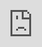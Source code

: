 ```yaml
---
title: Review
separator: <next>
verticalSeparator: <subdown>
theme: solarized
progress: true
revealOptions:
    transition: 'fade'
---
```


## Intro to Python 
### Review
#### Nasir Hemed

<next>

## Review Session

- So we're halfway through the course!
- We will be reviewing the concepts we learned earlier
- Next sessions: Classes, OOP, Pygame, Game Project

<next>

## What is Computer Programming

- Series of instructions
    - Like a Recipe or Manual
    - Using a language that is clear and concise

Computers are kinda dumb. But at least they are obedient

<subdown>

<section>
<iframe src="https://vanillawebprojects.com/projects/hangman/" style="position:fixed; top:0; left:0; bottom:0; right:0; width:100%; height:100%; border:none; margin:0; padding:0; overflow:hidden; z-index:999999;">
    Your browser doesn't support iframes
</iframe>
</section>

<next>

## Data Types

- There are different types of data
    - `float`, `int`, `bool`, `str`
    - Each serve their different purpose

<subdown>

### Python as Calculator (Gone Wrong)

```python
>>> 0.1 + 0.2 
0.30000000000000004
>>> 1 + 0.00000000000000000000000001
1.0
>>> 1.01 - 0.99
0.020000000000000018
```

<next>

## Variables

```python
x = 2 
x += 5
x = 3

# Final value of x is ?
```

<next>

## Functions

- Function is a sequence of expressions in a block.
- It takes in input and returns/does something for you

<subdown>

### Default Functions

- `print` function lets your print to the console
- `input` lets us ask a user something
- `int()`, `str()`, `float()` lets us convert from one type to another

<subdown>

### User Defined Functions

- We can define our own functions

```python
# Syntax for a function
def function_name(args): # <- Header for the function
  """
  Here, we are explaining what the function does 
  so that other people can know what it does and how 
  to use it
  """
  ... # expression to write
  ... # expression
  ... # expression
```

<subdown>

### Return vs Print
- `return` is very different from `print`.
- `print` just displays something on the screen
- `return` will actually give back something

```python
def print_square(x):
    print(x * x) 
    # Nothing will be returned
```

<next>

### Booleans

- `bool` is a datatype that is basically either `True` or `False`

```python
>>> type(True)
<class 'bool'>
>>> type(False)
<class 'bool'>

>>> 5 > 2
True
>>> 3 < 0
False
>>> 5 == (3 + 2) 
True
>>> j = "hel"
>>> j + "lo" == "hello"
True
```

<subdown>

### Conditions

* Conditions allows us to execute code if a certain condition is met

```python
if boolean_expression:
    # Code will be executed only if the statement is True
    do something 
    ...
else:
    # If the statement is not True, then we will execute here
    do the other thing 
```
<subdown>

### Example 

```python
if 3 > 2:
    print("I will not execute")
else:
    print("I will execute because 3 is bigger than 2")

if 3 < 2:
    print("I will execute because 3 is less than 2")
else:
    print("I will not execute")
```

<next>

## While Loops

- While loops allow us to repeat the code until the condition is no longer satisfied

```python
counter = 1
while counter < 10:
  print(counter)
  counter += 1
```

<next>

## For Loops
- For loops are similar to while loops except we don't have to worry about updating the counter

```python
for i in range(10):
  print(i)
```

<next>

## Strings

- A string is a collection of characters
- Allows us to put text

```python
>>> name = "John Wick"
>>> name.upper()
"JOHN WICK"
>>> name.replace("W", "N")
"John Nick"
```

<subdown>

### Strings as a collection

```python
>>> name[0]
'J'
>>> len(name)
9
>>> name[0:4]
"John"
```

<subdown>

### Strings are Immutable

- Remember that strings are just a collection of characters.
- Can you change the second character to be something else?

```python
s = "Hello"
s[0] = "J" # This will give me an error
```

Unfortunately, you cannot

<next>

## Lists

- Lists are an ordered collection of elements
  - Elements can be anything
  - `int`, `str`, `float`, etc.

```python
>>> points = [10, 20, 30, 40, 50] # List of 5 integers
>>> food_items = ["tuna", "apple", "cherry"] # list of 3 strings
>>> len(food_items)
3
>>> food_items.pop()
"cherry"
>>> food_items
["tuna", "apple"]
```

<subdown>

### Lists are Mutable

- Unlike strings, we can change elements of lists
```python
>>> fruit = ["banana", "apple", "quince"]
>>> fruit[0] = "pear"
>>> fruit[2] = "orange"
>>> fruit
['pear', 'apple', 'orange']
```

<subdown>

### Object and Reference


- When we assign a variable to a list
  -  What is actually happening in the background ?
```python
>>> a = [1, 2, 3]
# Python creates [1, 2, 3] somewhere in memory 
# and gives you back the location in memory
>>> id(a)
1987213982341
```

<subdown>

### Aliasing can be dangerous!

- If we assign one variable to another
  -  Both variables refer to the same object:


```python
>>> a = [1, 2, 3]
>>> b = a
>>> a is b
True
>>> id(a)
801928310123
>>> id(b)
801928310123
```

<next>

## Tuples

- Tuples are very similar to lists 
- They allow us to group data
- They are immutable however
- Can be used to define multiple vars for a single record

```python
>>> paris = ("Paris", "Hilton", 1981)
>>> john = ("John", "Wick", 1964)

>>> first, last, dob = paris
>>> first
"Paris"
>>> last
"Hilton"
>>> dob
1981
```

<next>

## Dictionaries

- Dictionaries are compound datatypes 
  - Mapping data type
  - Map **keys** to **values**


- key1 → [1,2,4,5]
- key2 → "string"
- key3 → "anything"

<subdown>

### Examples 


```python
>>> eng2sp = {} # Create a dictionary named eng2sp
>>> eng2sp["one"] = "uno" # key is one, value is uno
>>> eng2sp["two"] = "dos" # key is two, value is dos
>>> eng2sp
{"two": "dos", "one": "uno"}
```
<next>

## Files

- Files reside in the disk which is far and slow to get
  - Open file
  - Do something (Read/Write)
  - Close the file

```python
myfile = open("test.txt", "w")
myfile.write("My first file written from Python\n")
myfile.write("---------------------------------\n")
myfile.write("Hello, world!\n")
myfile.close()
```

<subdown>

### Using with
- We always have to open and close file
  - Very annoying!
  - We may forget
- We don't have to worry about this if we use the with transaction


```python
with open("somefile.txt", 'w') as f:
    content = f.read()
    # Do something with content
    # Once done you don't need to worry about closing

f # You will get an error here. The variable f is only used within that scope
```

<next>

## Modules

- A module is a file containing python code and is intended for use in other python programs.
- We have used libraries such as turtle, random, string, ...etc

<subdown>

- We import modules by using the `import` statement
  - `import turtle` imports everything from turtle
  - `from random import randint` imports only one thing

<next>

## Questions ?